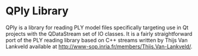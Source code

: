 # QPly Library
QPly is a library for reading PLY model files specifically targeting use in Qt projects with the QDataStream set of IO classes. It is
a fairly straightforward port of the PLY reading library based on C++ streams written by Thijs Van Lankveld available at http://www-sop.inria.fr/members/Thijs.Van-Lankveld/.
